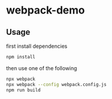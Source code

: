 # webpack-demo

## Usage
first install dependencies
```sh
npm install
```

then use one of the following
```sh
npx webpack
npx webpack --config webpack.config.js
npm run build
```